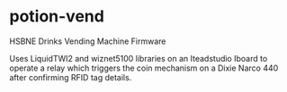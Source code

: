 potion-vend
===========

HSBNE Drinks Vending Machine Firmware

Uses LiquidTWI2 and wiznet5100 libraries on an Iteadstudio Iboard to operate a relay which triggers the coin mechanism on a Dixie Narco 440 after confirming RFID tag details.
